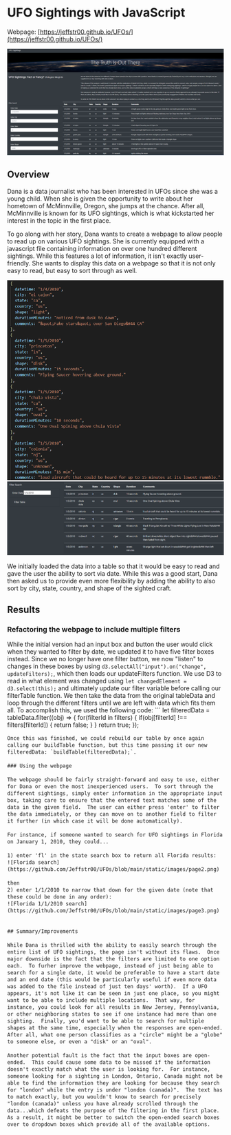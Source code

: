 # UFO Sightings with JavaScript

Webpage: [https://jeffstr00.github.io/UFOs/](https://jeffstr00.github.io/UFOs/)

![full webpage](https://github.com/Jeffstr00/UFOs/blob/main/static/images/page_full.png)

## Overview

Dana is a data journalist who has been interested in UFOs since she was a young child.  When she is given the opportunity to write about her hometown of McMinnville, Oregon, she jumps at the chance.  After all, McMinnville is known for its UFO sightings, which is what kickstarted her interest in the topic in the first place.

To go along with her story, Dana wants to create a webpage to allow people to read up on various UFO sightings.  She is currently equipped with a javascript file containing information on over one hundred different sightings.  While this features a lot of information, it isn't exactly user-friendly.  She wants to display this data on a webpage so that it is not only easy to read, but easy to sort through as well.

![JavaScript data file](https://github.com/Jeffstr00/UFOs/blob/main/static/images/data.png)
![Original Webpage w/ Date Filter](https://github.com/Jeffstr00/UFOs/blob/main/static/images/page1.png)

We initially loaded the data into a table so that it would be easy to read and gave the user the ability to sort via date.  While this was a good start, Dana then asked us to provide even more flexibility by adding the ability to also sort by city, state, country, and shape of the sighted craft.


## Results

### Refactoring the webpage to include multiple filters

While the initial version had an input box and button the user would click when they wanted to filter by date, we updated it to have five filter boxes instead.  Since we no longer have one filter button, we now "listen" to changes in these boxes by using `d3.selectAll("input").on("change", updateFilters);`, which then loads our updateFilters function.  We use D3 to read in what element was changed using `let changedElement = d3.select(this);` and ultimately update our filter variable before calling our filterTable function.  We then take the data from the original tableData and loop through the different filters until we are left with data which fits them all.  To accomplish this, we used the following code: ```
let filteredData = tableData.filter((obj) => {
    for(filterId in filters) {
        if(obj[filterId] !== filters[filterId]) {
            return false;
        }
    }
    return true;
});
```
Once this was finished, we could rebuild our table by once again calling our buildTable function, but this time passing it our new filteredData: `buildTable(filteredData);`.

### Using the webpage

The webpage should be fairly straight-forward and easy to use, either for Dana or even the most inexperienced users.  To sort through the different sightings, simply enter information in the appropriate input box, taking care to ensure that the entered text matches some of the data in the given field.  The user can either press 'enter' to filter the data immediately, or they can move on to another field to filter it further (in which case it will be done automatically).

For instance, if someone wanted to search for UFO sightings in Florida on January 1, 2010, they could...

1) enter 'fl' in the state search box to return all Florida results:
![Florida search](https://github.com/Jeffstr00/UFOs/blob/main/static/images/page2.png)

then
2) enter 1/1/2010 to narrow that down for the given date (note that these could be done in any order):
![Florida 1/1/2010 search](https://github.com/Jeffstr00/UFOs/blob/main/static/images/page3.png)


## Summary/Improvements

While Dana is thrilled with the ability to easily search through the entire list of UFO sightings, the page isn't without its flaws.  Once major downside is the fact that the filters are limited to one option each.  To furher improve the webpage, instead of just being able to search for a single date, it would be preferable to have a start date and an end date (this would be particularly useful if even more data was added to the file instead of just ten days' worth).  If a UFO appears, it's not like it can be seen in just one place, so you might want to be able to include multiple locations.  That way, for instance, you could look for all results in New Jersey, Pennsylvania, or other neighboring states to see if one instance had more than one sighting.  Finally, you'd want to be able to search for multiple shapes at the same time, especially when the responses are open-ended.  After all, what one person classifies as a "circle" might be a "globe" to someone else, or even a "disk" or an "oval".

Another potential fault is the fact that the input boxes are open-ended.  This could cause some data to be missed if the information doesn't exactly match what the user is looking for.  For instance, someone looking for a sighting in London, Ontario, Canada might not be able to find the information they are looking for because they search for "london" while the entry is under "london (canada)".  The text has to match exactly, but you wouldn't know to search for precisely "london (canada)" unless you have already scrolled through the data...which defeats the purpose of the filtering in the first place.  As a result, it might be better to switch the open-ended search boxes over to dropdown boxes which provide all of the available options.  